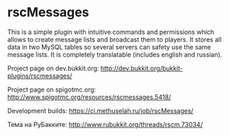rscMessages
===========

This is a simple plugin with intuitive commands and permissions which allows to create message lists and broadcast them to players.
It stores all data in two MySQL tables so several servers can safety use the same message lists.
It is completely translatable (includes english and russian).

Project page on dev.bukkit.org: http://dev.bukkit.org/bukkit-plugins/rscmessages/

Project page on spigotmc.org: http://www.spigotmc.org/resources/rscmessages.5418/

Development builds: https://ci.methuselah.ru/job/rscMessages/

Тема на РуБакките: http://www.rubukkit.org/threads/rscm.73034/
